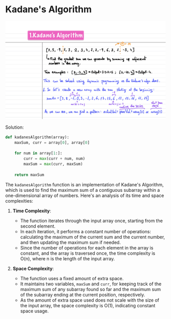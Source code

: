 # Kadane's Algorithm

![Kadane's Algorithm](https://github.com/aaronespasa/competitive-programming/blob/main/FamousAlgo/001.Kadane-Algo/001.png)

Solution:

```py
def kadanesAlgorithm(array):
    maxSum, curr = array[0], array[0]

    for num in array[1:]:
        curr = max(curr + num, num)
        maxSum = max(curr, maxSum)
    
    return maxSum
```

The `kadanesAlgorithm` function is an implementation of Kadane's Algorithm, which is used to find the maximum sum of a contiguous subarray within a one-dimensional array of numbers. Here's an analysis of its time and space complexities:

1. **Time Complexity**:
   - The function iterates through the input array once, starting from the second element.
   - In each iteration, it performs a constant number of operations: calculating the maximum of the current sum and the current number, and then updating the maximum sum if needed.
   - Since the number of operations for each element in the array is constant, and the array is traversed once, the time complexity is O(n), where n is the length of the input array.

2. **Space Complexity**:
   - The function uses a fixed amount of extra space. 
   - It maintains two variables, `maxSum` and `curr`, for keeping track of the maximum sum of any subarray found so far and the maximum sum of the subarray ending at the current position, respectively.
   - As the amount of extra space used does not scale with the size of the input array, the space complexity is O(1), indicating constant space usage.